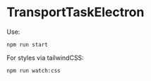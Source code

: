 # TransportTaskElectron

Use:

    npm run start
For styles via tailwindCSS:

    npm run watch:css

